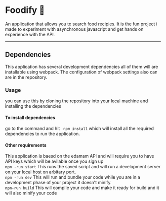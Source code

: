# Foodify 🍔
An application that allows you to search food recipies. It is the fun project i made to experiment with asynchronous javascript and get hands on experience with the API.
___
## Dependencies
This application has several development dependencies all of them will are installable using webpack. The configuration of webpack settings also can are in the repository.

### Usage
you can use this by cloning the repository into your local machine and installing the dependencies
#### To install dependencies
go to the command and hit ``` npm install``` which will install all the required dependencies to run the application.
#### Other requirements
This application is baesd on the edamam API and will require you to have API keys which will be avilable once you sign up<br>
```npm -run start``` This runs the saved script and will run a development server on your local host on arbitary port.<br>
```npm -run dev``` This will run and bundle your code while you are in a development phase of your project it doesn't minify.<br>
```npm-run build``` This will compile your code and make it ready for build and it will also minify your code<br>
